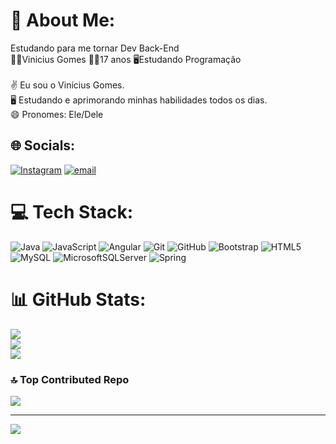# 💫 About Me:
Estudando para me tornar Dev Back-End<br>🙋‍♂️Vinicius Gomes 👨‍🎓17 anos 🖥Estudando Programação<br><br>✌️ Eu sou o Vinícius Gomes.<br>🖥️ Estudando e aprimorando minhas habilidades todos os dias.<br>😄 Pronomes: Ele/Dele


## 🌐 Socials:
[![Instagram](https://img.shields.io/badge/Instagram-%23E4405F.svg?logo=Instagram&logoColor=white)](https://instagram.com/@_vgs.08) [![email](https://img.shields.io/badge/Email-D14836?logo=gmail&logoColor=white)](mailto:viniciusgomessens@gmail.com) 

# 💻 Tech Stack:
![Java](https://img.shields.io/badge/java-%23ED8B00.svg?style=for-the-badge&logo=openjdk&logoColor=white) ![JavaScript](https://img.shields.io/badge/javascript-%23323330.svg?style=for-the-badge&logo=javascript&logoColor=%23F7DF1E) ![Angular](https://img.shields.io/badge/angular-%23DD0031.svg?style=for-the-badge&logo=angular&logoColor=white) ![Git](https://img.shields.io/badge/git-%23F05033.svg?style=for-the-badge&logo=git&logoColor=white) ![GitHub](https://img.shields.io/badge/github-%23121011.svg?style=for-the-badge&logo=github&logoColor=white) ![Bootstrap](https://img.shields.io/badge/bootstrap-%238511FA.svg?style=for-the-badge&logo=bootstrap&logoColor=white) ![HTML5](https://img.shields.io/badge/html5-%23E34F26.svg?style=for-the-badge&logo=html5&logoColor=white) ![MySQL](https://img.shields.io/badge/mysql-4479A1.svg?style=for-the-badge&logo=mysql&logoColor=white) ![MicrosoftSQLServer](https://img.shields.io/badge/Microsoft%20SQL%20Server-CC2927?style=for-the-badge&logo=microsoft%20sql%20server&logoColor=white) ![Spring](https://img.shields.io/badge/spring-%236DB33F.svg?style=for-the-badge&logo=spring&logoColor=white)
# 📊 GitHub Stats:
![](https://github-readme-stats.vercel.app/api?username=V1niciusGomes&theme=blue-green&hide_border=false&include_all_commits=true&count_private=true)<br/>
![](https://nirzak-streak-stats.vercel.app/?user=V1niciusGomes&theme=blue-green&hide_border=false)<br/>
![](https://github-readme-stats.vercel.app/api/top-langs/?username=V1niciusGomes&theme=blue-green&hide_border=false&include_all_commits=true&count_private=true&layout=compact)

### 🔝 Top Contributed Repo
![](https://github-contributor-stats.vercel.app/api?username=V1niciusGomes&limit=5&theme=shadow_green&combine_all_yearly_contributions=true)

---
[![](https://visitcount.itsvg.in/api?id=V1niciusGomes&icon=0&color=3)](https://visitcount.itsvg.in)

<!-- Proudly created with GPRM ( https://gprm.itsvg.in ) -->
